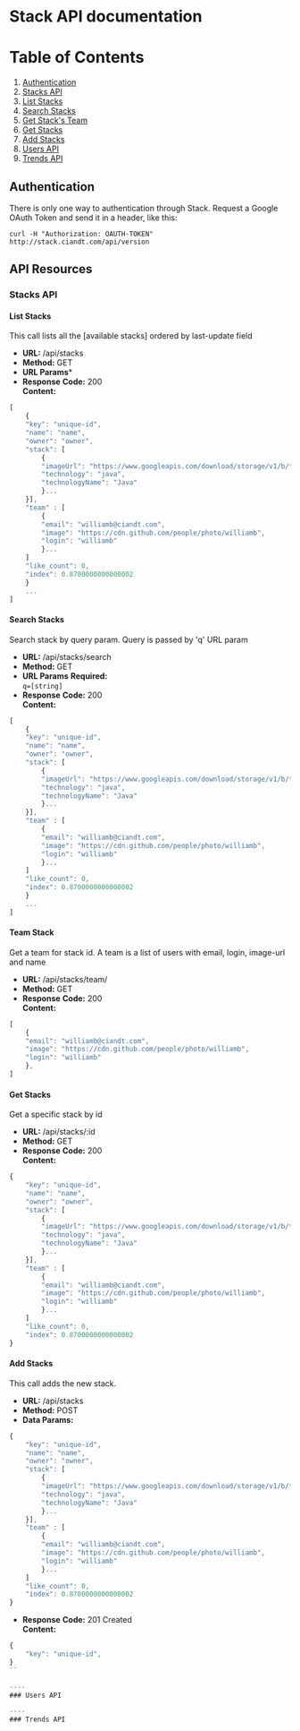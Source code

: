 # Stack API documentation

# Table of Contents
1. [Authentication](#authentication)
2. [Stacks API](#stacks-api) 
 1. [List Stacks](#list-stacks)
 2. [Search Stacks](#search-stacks)
 3. [Get Stack's Team](#team-stacks) 
 4. [Get Stacks](#get-stacks) 
 5. [Add Stacks](#add-stacks)
3. [Users API](#users-api)
4. [Trends API](#trends-api)

## Authentication
There is only one way to authentication through Stack. Request a Google OAuth Token and send it in a header, like this:

```console
curl -H "Authorization: OAUTH-TOKEN" http://stack.ciandt.com/api/version
```

## API Resources

### Stacks API

#### List Stacks
This call lists all the [available stacks] ordered by last-update field

* **URL:** /api/stacks
* **Method:** GET
* **URL Params***
* **Response**
**Code:** 200 <br />
**Content:** 
```js
[
	{
	"key": "unique-id",	
	"name": "name",
	"owner": "owner",
	"stack": [
		{
		"imageUrl": "https://www.googleapis.com/download/storage/v1/b/tech-gallery-prod/o/java?generation=1453060953626000&alt=media",
		"technology": "java",
		"technologyName": "Java"
		}...
	}],
	"team" : [
		{
		"email": "williamb@ciandt.com",
		"image": "https://cdn.github.com/people/photo/williamb",
		"login": "williamb"
		}...
	]
	"like_count": 0,
	"index": 0.8700000000000002
	}
	...	
]
 ```

#### Search Stacks
Search stack by query param. Query is passed by 'q' URL param

* **URL:** /api/stacks/search
* **Method:** GET
* **URL Params**
**Required:** <br />
   `q=[string]`
* **Response**
**Code:** 200 <br />
**Content:** 
```js
[
	{
	"key": "unique-id",	
	"name": "name",
	"owner": "owner",
	"stack": [
		{
		"imageUrl": "https://www.googleapis.com/download/storage/v1/b/tech-gallery-prod/o/java?generation=1453060953626000&alt=media",
		"technology": "java",
		"technologyName": "Java"
		}...
	}],
	"team" : [
		{
		"email": "williamb@ciandt.com",
		"image": "https://cdn.github.com/people/photo/williamb",
		"login": "williamb"
		}...
	]
	"like_count": 0,
	"index": 0.8700000000000002
	}
	...	
]
 ```

#### Team Stack
Get a team for stack id. A team is a list of users with email, login, image-url and name

* **URL:** /api/stacks/team/<id>
* **Method:** GET
* **Response**
**Code:** 200 <br />
**Content:** 
```js
[
	{
	"email": "williamb@ciandt.com",
	"image": "https://cdn.github.com/people/photo/williamb",
	"login": "williamb"
	},
]
```	

#### Get Stacks
Get a specific stack by id

* **URL:** /api/stacks/:id
* **Method:** GET
* **Response**
**Code:** 200 <br />
**Content:** 
```js
{
	"key": "unique-id",	
	"name": "name",
	"owner": "owner",
	"stack": [
		{
		"imageUrl": "https://www.googleapis.com/download/storage/v1/b/tech-gallery-prod/o/java?alt=media",
		"technology": "java",
		"technologyName": "Java"
		}...
	}],
	"team" : [
		{
		"email": "williamb@ciandt.com",
		"image": "https://cdn.github.com/people/photo/williamb",
		"login": "williamb"
		}...
	]
	"like_count": 0,
	"index": 0.8700000000000002
}
```


#### Add Stacks
This call adds the new stack.

* **URL:** /api/stacks
* **Method:** POST
* **Data Params:**
```js
{
	"key": "unique-id",	
	"name": "name",
	"owner": "owner",
	"stack": [
		{
		"imageUrl": "https://www.googleapis.com/download/storage/v1/b/tech-gallery-prod/o/java?alt=media",
		"technology": "java",
		"technologyName": "Java"
		}...
	}],
	"team" : [
		{
		"email": "williamb@ciandt.com",
		"image": "https://cdn.github.com/people/photo/williamb",
		"login": "williamb"
		}...
	]
	"like_count": 0,
	"index": 0.8700000000000002
}
```
* **Response**
**Code:** 201 Created <br />
**Content:** 
```js
{
	"key": "unique-id",	
}
``

----
### Users API

----
### Trends API